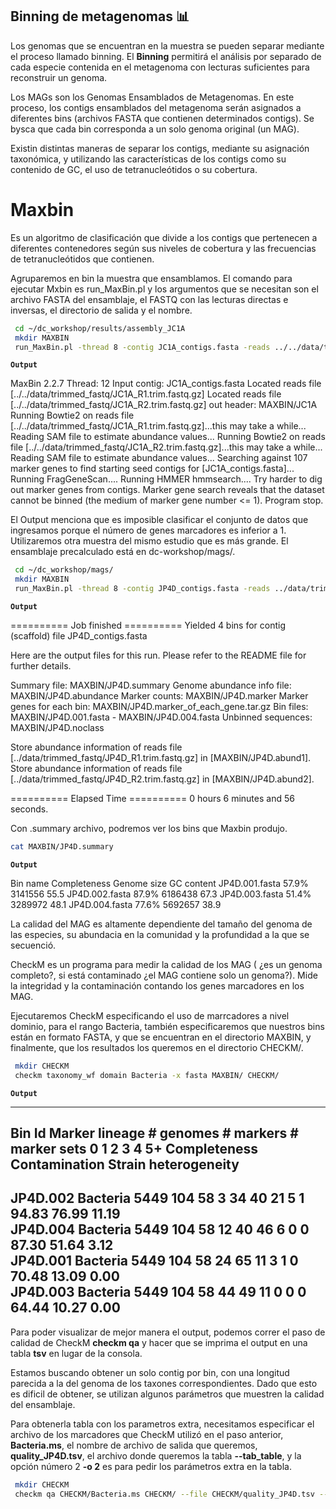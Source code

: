 ## Binning de metagenomas 📊

Los genomas que se encuentran en la muestra se pueden separar mediante el proceso llamado binning. El **Binning** permitirá el análisis por separado de cada especie contenida en el metagenoma con lecturas suficientes para reconstruir un genoma. 

Los MAGs son los Genomas Ensamblados de Metagenomas. En este proceso, los contigs ensamblados del metagenoma serán asignados a diferentes bins (archivos FASTA que contienen determinados contigs). Se bysca que cada bin corresponda a un solo genoma original (un MAG).

Existin distintas maneras de separar los contigs, mediante su asignación taxonómica, y utilizando las características de los contigs como su contenido de GC, el uso de tetranucleótidos o su cobertura.

# Maxbin 
Es un algoritmo de clasificación que divide a los contigs que pertenecen a diferentes contenedores según sus niveles de cobertura y las frecuencias de tetranucleótidos que contienen. 

Agruparemos en bin la muestra que ensamblamos. El comando para ejecutar Mxbin es run_MaxBin.pl y los argumentos que se necesitan son el archivo FASTA del ensamblaje, el FASTQ con las lecturas directas e inversas, el directorio de salida y el nombre.

```bash
 cd ~/dc_workshop/results/assembly_JC1A
 mkdir MAXBIN
 run_MaxBin.pl -thread 8 -contig JC1A_contigs.fasta -reads ../../data/trimmed_fastq/JC1A_R1.trim.fastq.gz -reads2 ../../data/trimmed_fastq/JC1A_R2.trim.fastq.gz -out MAXBIN/JC1A
```

 **`Output`** 
 
MaxBin 2.2.7
Thread: 12
Input contig: JC1A_contigs.fasta
Located reads file [../../data/trimmed_fastq/JC1A_R1.trim.fastq.gz]
Located reads file [../../data/trimmed_fastq/JC1A_R2.trim.fastq.gz]
out header: MAXBIN/JC1A
Running Bowtie2 on reads file [../../data/trimmed_fastq/JC1A_R1.trim.fastq.gz]...this may take a while...
Reading SAM file to estimate abundance values...
Running Bowtie2 on reads file [../../data/trimmed_fastq/JC1A_R2.trim.fastq.gz]...this may take a while...
Reading SAM file to estimate abundance values...
Searching against 107 marker genes to find starting seed contigs for [JC1A_contigs.fasta]...
Running FragGeneScan....
Running HMMER hmmsearch....
Try harder to dig out marker genes from contigs.
Marker gene search reveals that the dataset cannot be binned (the medium of marker gene number <= 1). Program stop.

El Output menciona que es imposible clasificar el conjunto de datos que ingresamos porque el número de genes marcadores es inferior a 1. Utilizaremos otra muestra del mismo estudio que es más grande. El ensamblaje precalculado está en dc-workshop/mags/.

```bash
 cd ~/dc_workshop/mags/
 mkdir MAXBIN
 run_MaxBin.pl -thread 8 -contig JP4D_contigs.fasta -reads ../data/trimmed_fastq/JP4D_R1.trim.fastq.gz -reads2 ../data/trimmed_fastq/JP4D_R2.trim.fastq.gz -out MAXBIN/JP4D
```

  **`Output`** 

  ========== Job finished ==========
Yielded 4 bins for contig (scaffold) file JP4D_contigs.fasta

Here are the output files for this run.
Please refer to the README file for further details.

Summary file: MAXBIN/JP4D.summary
Genome abundance info file: MAXBIN/JP4D.abundance
Marker counts: MAXBIN/JP4D.marker
Marker genes for each bin: MAXBIN/JP4D.marker_of_each_gene.tar.gz
Bin files: MAXBIN/JP4D.001.fasta - MAXBIN/JP4D.004.fasta
Unbinned sequences: MAXBIN/JP4D.noclass

Store abundance information of reads file [../data/trimmed_fastq/JP4D_R1.trim.fastq.gz] in [MAXBIN/JP4D.abund1].
Store abundance information of reads file [../data/trimmed_fastq/JP4D_R2.trim.fastq.gz] in [MAXBIN/JP4D.abund2].


========== Elapsed Time ==========
0 hours 6 minutes and 56 seconds.

Con .summary archivo, podremos ver los bins que Maxbin produjo.


```bash
cat MAXBIN/JP4D.summary
```

  **`Output`** 

 Bin name	Completeness	Genome size	GC content
JP4D.001.fasta	57.9%	3141556	55.5
JP4D.002.fasta	87.9%	6186438	67.3
JP4D.003.fasta	51.4%	3289972	48.1
JP4D.004.fasta	77.6%	5692657	38.9 

La calidad del MAG es altamente dependiente del tamaño del genoma de las especies, su abundacia en la comunidad y la profundidad a la que se secuenció. 

CheckM es un programa para medir la calidad de los MAG ( ¿es un genoma completo?, si está contaminado ¿el MAG contiene solo un genoma?). Mide la integridad y la contaminación contando los genes marcadores  en los MAG. 

Ejecutaremos CheckM especificando el uso de marrcadores a nivel dominio, para el rango Bacteria, también especificaremos que nuestros bins están en formato FASTA, y que se encuentran en el directorio MAXBIN, y finalmente, que los resultados los queremos en el directorio CHECKM/.

```bash
 mkdir CHECKM
 checkm taxonomy_wf domain Bacteria -x fasta MAXBIN/ CHECKM/
```

  **`Output`** 
  

-------------------------------------------------------------------------------------
  Bin Id     Marker lineage   # genomes   # markers   # marker sets   0    1    2    3    4   5+   Completeness   Contamination   Strain heterogeneity  
-------------------------------------------------------------------------------------
  JP4D.002      Bacteria         5449        104            58        3    34   40   21   5   1       94.83           76.99              11.19          
  JP4D.004      Bacteria         5449        104            58        12   40   46   6    0   0       87.30           51.64               3.12          
  JP4D.001      Bacteria         5449        104            58        24   65   11   3    1   0       70.48           13.09               0.00          
  JP4D.003      Bacteria         5449        104            58        44   49   11   0    0   0       64.44           10.27               0.00          
--------------------------------------------------------------------------------------------------------------------------------------------------------

Para poder visualizar de mejor manera el output, podemos correr el paso de calidad de CheckM **checkm qa** y hacer que se imprima el output en una tabla **tsv** en lugar de la consola.

Estamos buscando obtener un solo contig por bin, con una longitud parecida a la del genoma de los taxones correspondientes. Dado que esto es dificil de obtener, se utilizan algunos parámetros que muestren la calidad del ensamblaje.

Para obtenerla tabla con los parametros extra, necesitamos especificar el archivo de los marcadores que CheckM utilizó en el paso anterior, **Bacteria.ms**, el nombre de archivo de salida que queremos, **quality_JP4D.tsv**, el archivo donde queremos la tabla **--tab_table**, y la opción número 2 **-o 2** es para pedir los parámetros extra en la tabla. 

```bash
 mkdir CHECKM
 checkm qa CHECKM/Bacteria.ms CHECKM/ --file CHECKM/quality_JP4D.tsv --tab_table -o 2
```


